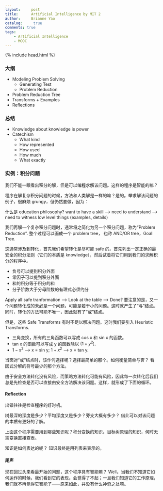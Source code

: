 ```yaml
---
layout:     post
title:      Artificial Intelligence by MIT 2
author:     Brianne Yao
catalog: 	 true
comments: true
tags:
    - Artificial Intelligence
    - MOOC
---
```

{% include head.html %}

### 大纲

* Modeling Problem Solving 
  - Generating Test
  - Problem Reduction
* Problem Reduction Tree
* Transforms + Examples
* Reflections

### 总结

* Knowledge about knowledge is power
* Catechism 
  - What kind
  - How represented
  - How used
  - How much
  - What exactly


### 实例：积分问题

我们不能一眼看出积分的解，但是可以编程求解该问题。这样的程序是智能的嘛？

程序在解复杂积分问题的时候，方法和人类解是一样的嘛？是的。举求解该问题的例子，很麻烦 grungy，但仍然要做，因为：

什么是 education philosophy?
want to have a skill --> need to understand --> need to witness low level things (examples, details)

我们再解一个复杂积分问题时，通常将之简化为另一个积分问题，称为“Problem Reduction”. 整个过程可以画成一个 problem tree， 也称 AND/OR tree，Goal Tree.

这通常涉及到转化，首先我们希望转化是尽可能 safe 的。首先列出一定正确的最安全的积分法则（它们的本质是 knowledge），然后试着将它们用到我们的求解积分的程序中。

* 负号可以提到积分外面
* 常因子可以提到积分外面
* 和的积分等于积分的和
* 分子阶数大于分母阶数的有理式必须约分

Apply all safe tranformation --> Look at the table --> Done?
要注意的是，又一个问题转化成的未必是一个问题，可能是若干小的问题。这时就产生了“与”结点。同时，转化的方法可能不唯一，因此就有了“或”结点。

但是，这些 Safe Transforms 有时不足以解决问题。这时我们要引入 Heuristic Transforms.

* 三角变换，所有的三角函数可以写成 cos x 和 sin x 的函数。
* tan x 的函数可以写成 y 的函数除以 $(1+y^{2})$.
* $1-x^{2}$ --> x = sin y; $1+x^{2}$ --> x = tan y.

当面对“或”结点时，该作何选择呢？选择最简单的那个。如何衡量简单与否？ 看因式分解的符号最少的那个方法。

由于安全方法转化没有风险，而策略方法转化可能有风险，因此每一次转化后我们总是先检查是否可以直接由安全方法解决该问题。这样，就形成了下面的循环。


#### Reflection

出错往往是检查程序的好时机。

树最深的深度是多少？平均深度又是多少？旁支大概有多少？
借此可以对该问题的本质有更好的了解。

上面这个程序需要用到哪些知识呢？积分变换的知识，目标树原理的知识，何时无需变换直接查表。

知识是如何表达的呢？
知识最终是用列表来表示的。


#### 尾声

现在回过头来看最开始的问题，这个程序具有智能嘛？
Well，当我们不知道它如何运作的时候，我们看到它的表现，会觉得了不起；一旦我们知道它的工作原理，我们就不再觉得它智能了——原来如此，并没有什么神奇之处嘛。